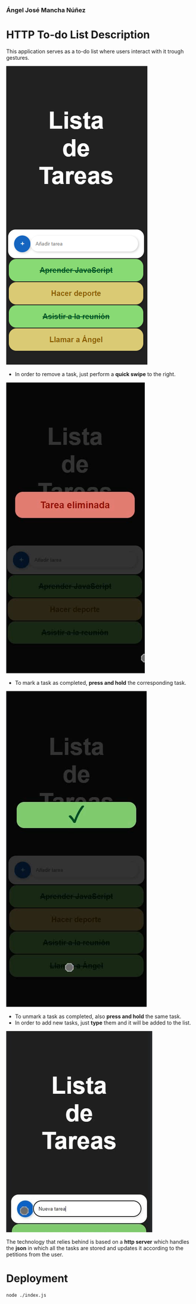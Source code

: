 ### Ángel José Mancha Núñez
# HTTP To-do List Description

This application serves as a to-do list where users interact with it trough gestures.

![visualizador](media/lista.png) 

- In order to remove a task, just perform a **quick swipe** to the right.

![visualizador](media/remove.png) 

- To mark a task as completed, **press and hold** the corresponding task.

![visualizador](media/done.png) 

- To unmark a task as completed, also **press and hold** the same task. 
- In order to add new tasks, just **type** them and it will be added to the list.

![visualizador](media/add.png) 

The technology that relies behind is based on a **http server** which handles the **json** in which all the tasks are stored and updates it according to the petitions from the user.

# Deployment
```bash
node ./index.js
  ```
